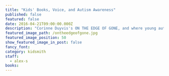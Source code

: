 ```yaml
---
title: "Kids' Books, Voice, and Autism Awareness"
published: false
featured: false
date: 2016-04-21T09:00:00.000Z
description: "Corinne Duyvis's ON THE EDGE OF GONE, and where young autistic writers are speaking for themselves."
featured_image_path: /ontheedgeofgone.jpg
featured_image_position: 50
show_featured_image_in_post: false
fancy_font:
category: kidsmith
staff:
  - alex-s
books:
---
```



